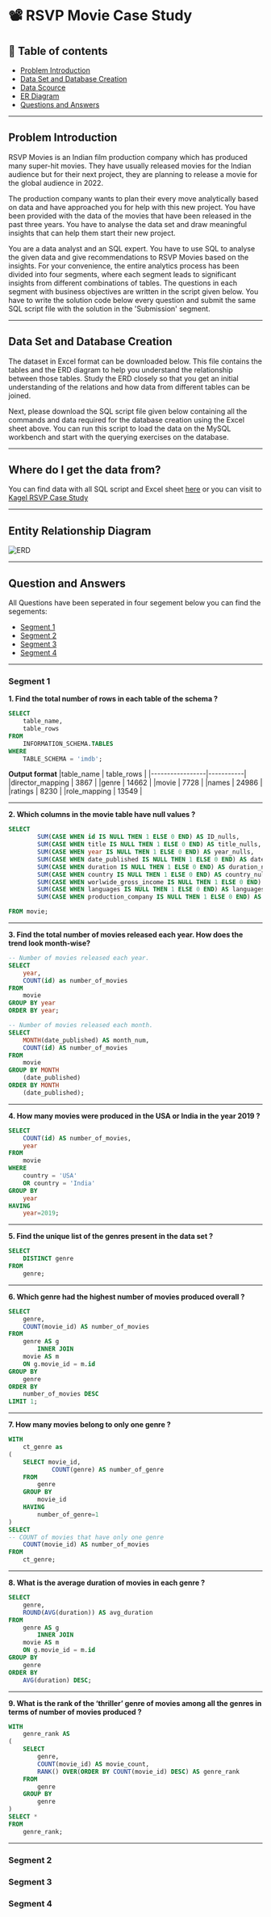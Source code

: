 # 📽️ RSVP Movie Case Study

## 📑 Table of contents
- [Problem Introduction](#problem-introduction)
- [Data Set and Database Creation](#data-set-and-database-creation)
- [Data Scource](#where-do-i-get-the-data-from)
- [ER Diagram](#entity-relationship-diagram)
- [Questions and Answers](#question-and-answers)
    
***

## Problem Introduction
RSVP Movies is an Indian film production company which has produced many super-hit movies. They have usually released movies for the Indian audience but for their next project, they are planning to release a movie for the global audience in 2022.

The production company wants to plan their every move analytically based on data and have approached you for help with this new project. You have been provided with the data of the movies that have been released in the past three years. You have to analyse the data set and draw meaningful insights that can help them start their new project. 

You are a data analyst and an SQL expert. You have to use SQL to analyse the given data and give recommendations to RSVP Movies based on the insights. For your convenience, the entire analytics process has been divided into four segments, where each segment leads to significant insights from different combinations of tables. The questions in each segment with business objectives are written in the script given below. You have to write the solution code below every question and submit the same SQL script file with the solution in the 'Submission' segment.
***

## Data Set and Database Creation
The dataset in Excel format can be downloaded below. This file contains the tables and the ERD diagram to help you understand the relationship between those tables. Study the ERD closely so that you get an initial understanding of the relations and how data from different tables can be joined.

Next, please download the SQL script file given below containing all the commands and data required for the database creation using the Excel sheet above. You can run this script to load the data on the MySQL workbench and start with the querying exercises on the database.
***

## Where do I get the data from?
You can find data with all SQL script and Excel sheet [here](https://github.com/Asceticadarsh/RSVP_movie/tree/main/source)
or you can visit to [Kagel RSVP Case Study](https://www.kaggle.com/datasets/blitzapurv/rsvp-case-study)
***


## Entity Relationship Diagram
![ERD ](https://github.com/Asceticadarsh/IMDB_movie/assets/132383383/4ba1e761-cc12-48e8-9129-2dfb153704e5)
***


## Question and Answers
All Questions have been seperated in four segement below you can find the segements: 
- [Segment 1](#segment-1)
- [Segment 2](#segment-2)
- [Segment 3](#segment-3)
- [Segment 4](#segment-4)
***

### Segment 1
**1. Find the total number of rows in each table of the schema ?**
````sql
SELECT 
	table_name, 
    table_rows
FROM 
	INFORMATION_SCHEMA.TABLES
WHERE 
	TABLE_SCHEMA = 'imdb';
````
**Output format**
|table_name      | table_rows |
|-----------------|-----------|
|director_mapping |	3867  |
|genre	          |    14662  |
|movie	          |      7728 |
|names	          |     24986 |
|ratings          |      8230 |
|role_mapping	  |     13549 |
***

**2. Which columns in the movie table have null values ?**
```sql
SELECT 
		SUM(CASE WHEN id IS NULL THEN 1 ELSE 0 END) AS ID_nulls, 
		SUM(CASE WHEN title IS NULL THEN 1 ELSE 0 END) AS title_nulls, 
		SUM(CASE WHEN year IS NULL THEN 1 ELSE 0 END) AS year_nulls,
		SUM(CASE WHEN date_published IS NULL THEN 1 ELSE 0 END) AS date_published_nulls,
		SUM(CASE WHEN duration IS NULL THEN 1 ELSE 0 END) AS duration_nulls,
		SUM(CASE WHEN country IS NULL THEN 1 ELSE 0 END) AS country_nulls,
		SUM(CASE WHEN worlwide_gross_income IS NULL THEN 1 ELSE 0 END) AS worlwide_gross_income_nulls,
		SUM(CASE WHEN languages IS NULL THEN 1 ELSE 0 END) AS languages_nulls,
		SUM(CASE WHEN production_company IS NULL THEN 1 ELSE 0 END) AS production_company_nulls

FROM movie;
```
***

**3. Find the total number of movies released each year. How does the trend look month-wise?**

```sql
-- Number of movies released each year.
SELECT 
	year, 
    COUNT(id) as number_of_movies
FROM 
	movie
GROUP BY year
ORDER BY year;

-- Number of movies released each month.
SELECT 
	MONTH(date_published) AS month_num, 
	COUNT(id) AS number_of_movies 
FROM 
	movie
GROUP BY MONTH
	(date_published)
ORDER BY MONTH
	(date_published);
```
***

**4. How many movies were produced in the USA or India in the year 2019 ?**
```sql
SELECT 
	COUNT(id) AS number_of_movies, 
    year
FROM 
	movie
WHERE 
	country = 'USA' 
    OR country = 'India'
GROUP BY 
	year
HAVING 
	year=2019;
```
***

**5. Find the unique list of the genres present in the data set ?**
```sql
SELECT 
	DISTINCT genre
FROM 
	genre;
```
***

**6. Which genre had the highest number of movies produced overall ?**
```sql
SELECT 
	genre, 
    COUNT(movie_id) AS number_of_movies
FROM 
	genre AS g
		INNER JOIN 
    movie AS m
	ON g.movie_id = m.id
GROUP BY 
	genre
ORDER BY 
	number_of_movies DESC
LIMIT 1;
```
***

**7. How many movies belong to only one genre ?**
```sql
WITH 
	ct_genre as
(
	SELECT movie_id, 
			COUNT(genre) AS number_of_genre
	FROM 
		genre 
	GROUP BY 
		movie_id 
	HAVING 
		number_of_genre=1
)
SELECT 
-- COUNT of movies that have only one genre   
    COUNT(movie_id) AS number_of_movies 
FROM 
	ct_genre;
```
***

**8. What is the average duration of movies in each genre ?** 
```sql
SELECT 
	genre, 
    ROUND(AVG(duration)) AS avg_duration
FROM 
	genre AS g
		INNER JOIN 
    movie AS m
	ON g.movie_id = m.id
GROUP BY 
	genre
ORDER BY 
	AVG(duration) DESC;
```
***

**9. What is the rank of the ‘thriller’ genre of movies among all the genres in terms of number of movies produced ?**
```sql
WITH 
	genre_rank AS
(
	SELECT 
		genre, 
		COUNT(movie_id) AS movie_count,
		RANK() OVER(ORDER BY COUNT(movie_id) DESC) AS genre_rank
	FROM 
		genre
	GROUP BY 
		genre
)
SELECT *
FROM 
	genre_rank;
```
***




### Segment 2
### Segment 3
### Segment 4
